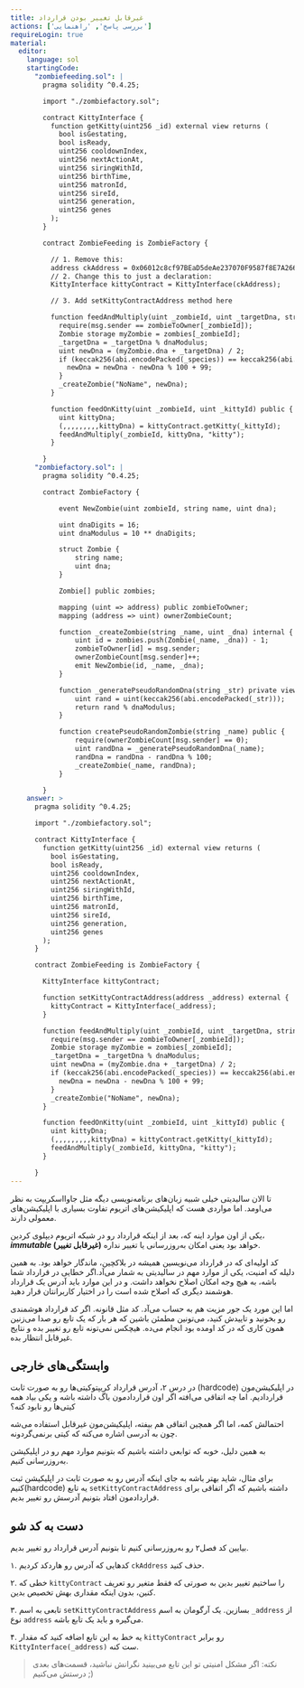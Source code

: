 ```yaml
---
title: غیرقابل تغییر بودن قرارداد
actions: ['بررسی پاسخ', 'راهنمایی']
requireLogin: true
material:
  editor:
    language: sol
    startingCode:
      "zombiefeeding.sol": |
        pragma solidity ^0.4.25;

        import "./zombiefactory.sol";

        contract KittyInterface {
          function getKitty(uint256 _id) external view returns (
            bool isGestating,
            bool isReady,
            uint256 cooldownIndex,
            uint256 nextActionAt,
            uint256 siringWithId,
            uint256 birthTime,
            uint256 matronId,
            uint256 sireId,
            uint256 generation,
            uint256 genes
          );
        }

        contract ZombieFeeding is ZombieFactory {

          // 1. Remove this:
          address ckAddress = 0x06012c8cf97BEaD5deAe237070F9587f8E7A266d;
          // 2. Change this to just a declaration:
          KittyInterface kittyContract = KittyInterface(ckAddress);

          // 3. Add setKittyContractAddress method here

          function feedAndMultiply(uint _zombieId, uint _targetDna, string _species) public {
            require(msg.sender == zombieToOwner[_zombieId]);
            Zombie storage myZombie = zombies[_zombieId];
            _targetDna = _targetDna % dnaModulus;
            uint newDna = (myZombie.dna + _targetDna) / 2;
            if (keccak256(abi.encodePacked(_species)) == keccak256(abi.encodePacked("kitty"))) {
              newDna = newDna - newDna % 100 + 99;
            }
            _createZombie("NoName", newDna);
          }

          function feedOnKitty(uint _zombieId, uint _kittyId) public {
            uint kittyDna;
            (,,,,,,,,,kittyDna) = kittyContract.getKitty(_kittyId);
            feedAndMultiply(_zombieId, kittyDna, "kitty");
          }

        }
      "zombiefactory.sol": |
        pragma solidity ^0.4.25;

        contract ZombieFactory {

            event NewZombie(uint zombieId, string name, uint dna);

            uint dnaDigits = 16;
            uint dnaModulus = 10 ** dnaDigits;

            struct Zombie {
                string name;
                uint dna;
            }

            Zombie[] public zombies;

            mapping (uint => address) public zombieToOwner;
            mapping (address => uint) ownerZombieCount;

            function _createZombie(string _name, uint _dna) internal {
                uint id = zombies.push(Zombie(_name, _dna)) - 1;
                zombieToOwner[id] = msg.sender;
                ownerZombieCount[msg.sender]++;
                emit NewZombie(id, _name, _dna);
            }

            function _generatePseudoRandomDna(string _str) private view returns (uint) {
                uint rand = uint(keccak256(abi.encodePacked(_str)));
                return rand % dnaModulus;
            }

            function createPseudoRandomZombie(string _name) public {
                require(ownerZombieCount[msg.sender] == 0);
                uint randDna = _generatePseudoRandomDna(_name);
                randDna = randDna - randDna % 100;
                _createZombie(_name, randDna);
            }

        }
    answer: >
      pragma solidity ^0.4.25;

      import "./zombiefactory.sol";

      contract KittyInterface {
        function getKitty(uint256 _id) external view returns (
          bool isGestating,
          bool isReady,
          uint256 cooldownIndex,
          uint256 nextActionAt,
          uint256 siringWithId,
          uint256 birthTime,
          uint256 matronId,
          uint256 sireId,
          uint256 generation,
          uint256 genes
        );
      }

      contract ZombieFeeding is ZombieFactory {

        KittyInterface kittyContract;

        function setKittyContractAddress(address _address) external {
          kittyContract = KittyInterface(_address);
        }

        function feedAndMultiply(uint _zombieId, uint _targetDna, string _species) public {
          require(msg.sender == zombieToOwner[_zombieId]);
          Zombie storage myZombie = zombies[_zombieId];
          _targetDna = _targetDna % dnaModulus;
          uint newDna = (myZombie.dna + _targetDna) / 2;
          if (keccak256(abi.encodePacked(_species)) == keccak256(abi.encodePacked("kitty"))) {
            newDna = newDna - newDna % 100 + 99;
          }
          _createZombie("NoName", newDna);
        }

        function feedOnKitty(uint _zombieId, uint _kittyId) public {
          uint kittyDna;
          (,,,,,,,,,kittyDna) = kittyContract.getKitty(_kittyId);
          feedAndMultiply(_zombieId, kittyDna, "kitty");
        }

      }
---
```


<div dir="rtl"></div>

تا الان سالیدیتی خیلی شبیه زبان‌های برنامه‌نویسی دیگه مثل جاوااسکریپت به نظر می‌اومد. اما مواردی هست که اپلیکیشن‌های اتریوم تفاوت بسیاری با اپلیکیشن‌های معمولی دارند.

یکی از اون موارد اینه که، بعد از اینکه قرارداد رو در شبکه اتریوم دیپلوی کردین، **_immutable_ (غیرقابل تغییر)** خواهد بود یعنی امکان به‌روزرسانی یا تغییر نداره.

کد اولیه‌ای که در قرارداد می‌نویسین همیشه در بلاکچین، ماندگار خواهد بود. به همین دلیله که امنیت، یکی از موارد مهم در سالیدیتی به شمار می‌آد.اگر خطایی در قرارداد شما باشه، به هیچ وجه امکان اصلاح نخواهد داشت. و در این موارد باید  آدرس یک قرارداد هوشمند دیگری که اصلاح شده است را در اختیار کاربرانتان قرار دهید.

اما این مورد یک جور مزیت هم به حساب می‌آد. کد مثل قانونه. اگر کد قرارداد هوشمندی رو بخونید و تاییدش کنید، می‌تونین مطمئن باشین که هر بار که یک تابع رو صدا می‌زنین همون کاری که در کد اومده بود انجام می‌ده. هیچکس نمی‌تونه تابع رو تغییر بده و نتایج غیرقابل انتظار بده.

## وابستگی‌های خارجی

در درس ۲، آدرس قرارداد کریپتوکیتی‌ها رو به صورت ثابت (hardcode) در اپلیکیشن‌مون قراردادیم. اما چه اتفاقی می‌افته اگر اون قراردادمون باگ داشته باشه و یکی بیاد همه کیتی‌ها رو نابود کنه؟

احتمالش کمه، اما اگر همچین اتفاقی هم بیفته، اپلیکیشن‌مون غیرقابل استفاده می‌شه چون به آدرسی اشاره می‌کنه که کیتی برنمی‌گردونه.

به همین دلیل، خوبه که توابعی داشته باشیم که بتونیم موارد مهم رو در اپلیکیشن به‌روزرسانی کنیم.

برای مثال، شاید بهتر باشه به جای اینکه آدرس رو به صورت ثابت در اپلیکیشن ثبت کنیم(hardcode) یه تابع `setKittyContractAddress` داشته باشیم که اگر اتفاقی برای قراردادمون افتاد بتونیم آدرسش رو تغییر بدیم.

## دست به کد شو

بیایین کد فصل۲ رو به‌روزرسانی کنیم تا بتونیم آدرس قرارداد رو تغییر بدیم.

۱. کدهایی که آدرس رو هاردکد کردیم `ckAddress` حذف کنید.

۲. خطی که `kittyContract` را ساختیم تغییر بدین به صورتی که فقط متغیر رو تعریف کنین، بدون اینکه مقداری بهش تخصیص بدین.

۳. تابعی به اسم `setKittyContractAddress` بسازین. یک آرگومان به اسم `_address` از نوع `address` می‌گیره و باید یک تابع باشه.

۴. یه خط به  این تابع اضافه کنید که مقدار `kittyContract`  رو برابر `KittyInterface(_address)` ست کنه.

> نکته: اگر مشکل امنیتی تو این تابع می‌بینید نگرانش نباشید، قسمت‌های بعدی درستش می‌کنیم ;)
